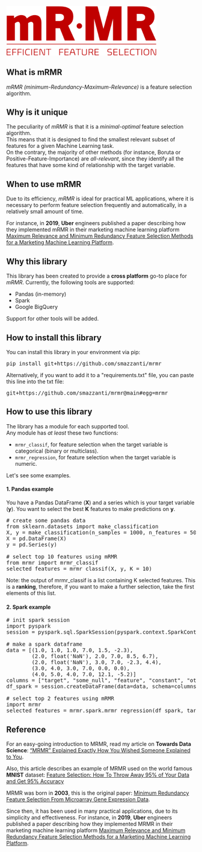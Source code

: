 <p>
<img src="./docs/img/mrmr_logo_white_bck.png" alt="drawing" width="400"/>
</p>

## What is mRMR

*mRMR* *(minimum-Redundancy-Maximum-Relevance)* is a feature selection algorithm.

## Why is it unique

The peculiarity of *mRMR* is that it is a *minimal-optimal* feature selection algorithm. 
<br/>
This means that it is designed to find the smallest relevant subset of features for a given Machine Learning task.
<br/>
On the contrary, the majority of other methods (for instance, Boruta or Positive-Feature-Importance) are *all-relevant*, 
since they identify all the features that have some kind of relationship with the target variable.

## When to use mRMR

Due to its efficiency, *mRMR* is ideal for practical ML applications, 
where it is necessary to perform feature selection frequently and automatically, 
in a relatively small amount of time.

For instance, in **2019**, **Uber** engineers published a paper describing how they implemented 
mRMR in their marketing machine learning platform [Maximum Relevance and Minimum Redundancy Feature Selection Methods for a Marketing Machine Learning Platform](https://eng.uber.com/research/maximum-relevance-and-minimum-redundancy-feature-selection-methods-for-a-marketing-machine-learning-platform/).

## Why this library
This library has been created to provide a **cross platform** go-to place for *mRMR*.
Currently, the following tools are supported:
- Pandas (in-memory)
- Spark
- Google BigQuery

Support for other tools will be added.

## How to install this library

You can install this library in your environment via pip:

<pre>
pip install git+https://github.com/smazzanti/mrmr
</pre>

Alternatively, if you want to add it to a "requirements.txt" file, you can paste this line into the txt file:
<pre>
git+https://github.com/smazzanti/mrmr@main#egg=mrmr
</pre>

## How to use this library

The library has a module for each supported tool.<br/>
Any module has *at least* these two functions:
- `mrmr_classif`, for feature selection when the target variable is categorical (binary or multiclass).
- `mrmr_regression`, for feature selection when the target variable is numeric.

Let's see some examples.

#### 1. Pandas example
You have a Pandas DataFrame (**X**) and a series which is your target variable (**y**).
You want to select the best **K** features to make predictions on **y**.

<pre>
# create some pandas data
from sklearn.datasets import make_classification
X, y = make_classification(n_samples = 1000, n_features = 50, n_informative = 10, n_redundant = 40)
X = pd.DataFrame(X)
y = pd.Series(y)

# select top 10 features using mRMR
from mrmr import mrmr_classif
selected_features = mrmr_classif(X, y, K = 10)
</pre>

Note: the output of mrmr_classif is a list containing K selected features. This is a **ranking**, therefore, if you want to make a further selection, take the first elements of this list.

#### 2. Spark example

<pre>
# init spark session
import pyspark
session = pyspark.sql.SparkSession(pyspark.context.SparkContext())

# make a spark dataframe
data = [(1.0, 1.0, 1.0, 7.0, 1.5, -2.3), 
        (2.0, float('NaN'), 2.0, 7.0, 8.5, 6.7), 
        (2.0, float('NaN'), 3.0, 7.0, -2.3, 4.4),
        (3.0, 4.0, 3.0, 7.0, 0.0, 0.0),
        (4.0, 5.0, 4.0, 7.0, 12.1, -5.2)]
columns = ["target", "some_null", "feature", "constant", "other_feature", "another_feature"]
df_spark = session.createDataFrame(data=data, schema=columns)

# select top 2 features using mRMR
import mrmr
selected_features = mrmr.spark.mrmr_regression(df_spark, target_column="target", K=2)
</pre>


## Reference

For an easy-going introduction to MRMR, read my article on **Towards Data Science**: [“MRMR” Explained Exactly How You Wished Someone Explained to You](https://towardsdatascience.com/mrmr-explained-exactly-how-you-wished-someone-explained-to-you-9cf4ed27458b).

Also, this article describes an example of MRMR used on the world famous **MNIST** dataset: [Feature Selection: How To Throw Away 95% of Your Data and Get 95% Accuracy](https://towardsdatascience.com/feature-selection-how-to-throw-away-95-of-your-data-and-get-95-accuracy-ad41ca016877)

MRMR was born in **2003**, this is the original paper: [Minimum Redundancy Feature Selection From Microarray Gene Expression Data](https://www.researchgate.net/publication/4033100_Minimum_Redundancy_Feature_Selection_From_Microarray_Gene_Expression_Data).

Since then, it has been used in many practical applications, due to its simplicity and effectiveness.
For instance, in **2019**, **Uber** engineers published a paper describing how they implemented MRMR in their marketing machine learning platform [Maximum Relevance and Minimum Redundancy Feature Selection Methods for a Marketing Machine Learning Platform](https://eng.uber.com/research/maximum-relevance-and-minimum-redundancy-feature-selection-methods-for-a-marketing-machine-learning-platform/).
